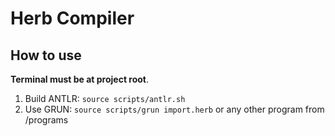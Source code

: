 # Herb Compiler

## How to use

**Terminal must be at project root**.

1. Build ANTLR: `source scripts/antlr.sh`
2. Use GRUN: `source scripts/grun import.herb` or any other program from /programs

